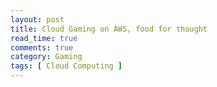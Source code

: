 ```yaml
---
layout: post
title: Cloud Gaming on AWS, food for thought
read_time: true
comments: true
category: Gaming
tags: [ Cloud Computing ]
---
```


